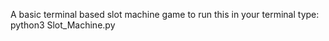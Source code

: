 A basic terminal based slot machine game to run this in your terminal type: python3 Slot_Machine.py
